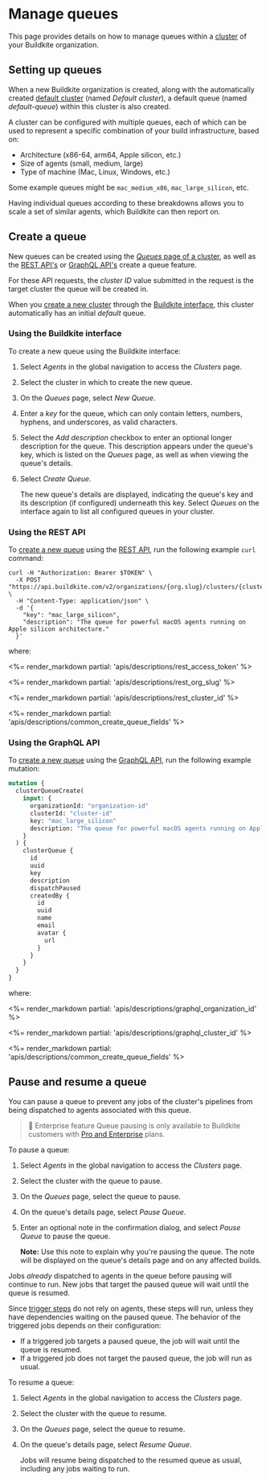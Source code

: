 # Manage queues

This page provides details on how to manage queues within a [cluster](/docs/clusters/manage-clusters) of your Buildkite organization.

## Setting up queues

When a new Buildkite organization is created, along with the automatically created [default cluster](/docs/clusters/manage-clusters#setting-up-clusters) (named _Default cluster_), a default queue (named _default-queue_) within this cluster is also created.

A cluster can be configured with multiple queues, each of which can be used to represent a specific combination of your build infrastructure, based on:

- Architecture (x86-64, arm64, Apple silicon, etc.)
- Size of agents (small, medium, large)
- Type of machine (Mac, Linux, Windows, etc.)

Some example queues might be `mac_medium_x86`, `mac_large_silicon`, etc.

Having individual queues according to these breakdowns allows you to scale a set of similar agents, which Buildkite can then report on.

## Create a queue

New queues can be created using the [_Queues_ page of a cluster](#create-a-queue-using-the-buildkite-interface), as well as the [REST API's](#create-a-queue-using-the-rest-api) or [GraphQL API's](#create-a-queue-using-the-graphql-api) create a queue feature.

For these API requests, the _cluster ID_ value submitted in the request is the target cluster the queue will be created in.

When you [create a new cluster](/docs/clusters/manage-clusters#create-a-cluster) through the [Buildkite interface](/docs/clusters/manage-clusters#create-a-cluster-using-the-buildkite-interface), this cluster automatically has an initial _default_ queue.

### Using the Buildkite interface

To create a new queue using the Buildkite interface:

1. Select _Agents_ in the global navigation to access the _Clusters_ page.
1. Select the cluster in which to create the new queue.
1. On the _Queues_ page, select _New Queue_.
1. Enter a _key_ for the queue, which can only contain letters, numbers, hyphens, and underscores, as valid characters.
1. Select the _Add description_ checkbox to enter an optional longer description for the queue. This description appears under the queue's key, which is listed on the _Queues_ page, as well as when viewing the queue's details.
1. Select _Create Queue_.

    The new queue's details are displayed, indicating the queue's key and its description (if configured) underneath this key. Select _Queues_ on the interface again to list all configured queues in your cluster.

### Using the REST API

To [create a new queue](/docs/apis/rest-api/clusters#queues-create-a-queue) using the [REST API](/docs/apis/rest-api), run the following example `curl` command:

```curl
curl -H "Authorization: Bearer $TOKEN" \
  -X POST "https://api.buildkite.com/v2/organizations/{org.slug}/clusters/{cluster.id}/queues" \
  -H "Content-Type: application/json" \
  -d '{
    "key": "mac_large_silicon",
    "description": "The queue for powerful macOS agents running on Apple silicon architecture."
  }'
```

where:

<%= render_markdown partial: 'apis/descriptions/rest_access_token' %>

<%= render_markdown partial: 'apis/descriptions/rest_org_slug' %>

<%= render_markdown partial: 'apis/descriptions/rest_cluster_id' %>

<%= render_markdown partial: 'apis/descriptions/common_create_queue_fields' %>

### Using the GraphQL API

To [create a new queue](/docs/apis/graphql/schemas/mutation/clusterqueuecreate) using the [GraphQL API](/docs/apis/graphql-api), run the following example mutation:

```graphql
mutation {
  clusterQueueCreate(
    input: {
      organizationId: "organization-id"
      clusterId: "cluster-id"
      key: "mac_large_silicon"
      description: "The queue for powerful macOS agents running on Apple silicon architecture."
    }
  ) {
    clusterQueue {
      id
      uuid
      key
      description
      dispatchPaused
      createdBy {
        id
        uuid
        name
        email
        avatar {
          url
        }
      }
    }
  }
}
```

where:

<%= render_markdown partial: 'apis/descriptions/graphql_organization_id' %>

<%= render_markdown partial: 'apis/descriptions/graphql_cluster_id' %>

<%= render_markdown partial: 'apis/descriptions/common_create_queue_fields' %>

## Pause and resume a queue

You can pause a queue to prevent any jobs of the cluster's pipelines from being dispatched to agents associated with this queue.

> 📘 Enterprise feature
> Queue pausing is only available to Buildkite customers with [Pro and Enterprise](https://buildkite.com/pricing) plans.

To pause a queue:

1. Select _Agents_ in the global navigation to access the _Clusters_ page.
1. Select the cluster with the queue to pause.
1. On the _Queues_ page, select the queue to pause.
1. On the queue's details page, select _Pause Queue_.
1. Enter an optional note in the confirmation dialog, and select _Pause Queue_ to pause the queue.

    **Note:** Use this note to explain why you're pausing the queue. The note will be displayed on the queue's details page and on any affected builds.

Jobs _already_ dispatched to agents in the queue before pausing will continue to run. New jobs that target the paused queue will wait until the queue is resumed.

Since [trigger steps](/docs/pipelines/trigger-step) do not rely on agents, these steps will run, unless they have dependencies waiting on the paused queue. The behavior of the triggered jobs depends on their configuration:

- If a triggered job targets a paused queue, the job will wait until the queue is resumed.
- If a triggered job does not target the paused queue, the job will run as usual.

To resume a queue:

1. Select _Agents_ in the global navigation to access the _Clusters_ page.
1. Select the cluster with the queue to resume.
1. On the _Queues_ page, select the queue to resume.
1. On the queue's details page, select _Resume Queue_.

    Jobs will resume being dispatched to the resumed queue as usual, including any jobs waiting to run.
